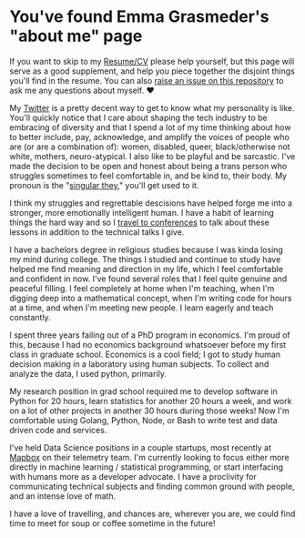 # You've found Emma Grasmeder's "about me" page

If you want to skip to my [Resume/CV](https://github.com/emmagras/about/blob/master/cv.md) please help yourself, but this page will serve as a good supplement, and help you piece together the disjoint things you'll find in the resume. You can also [raise an issue on this repository](https://github.com/emmagras/about/issues) to ask me any questions about myself. ❤️

My [Twitter](https://twitter.com/emma_gras) is a pretty decent way to get to know what my personality is like. You'll quickly notice that I care about shaping the tech industry to be embracing of diversity and that I spend a lot of my time thinking about how to better include, pay, acknowledge, and amplify the voices of people who are (or are a combination of): women, disabled, queer, black/otherwise not white, mothers, neuro-atypical. I also like to be playful and be sarcastic. I've made the decision to be open and honest about being a trans person who struggles sometimes to feel comfortable in, and be kind to, their body. My pronoun is the "[singular they](https://pronoun.is/they)," you'll get used to it.

I think my struggles and regrettable descisions have helped forge me into a stronger, more emotionally intelligent human. I have a habit of learning things the hard way and so I [travel to conferences](https://github.com/emmagras/about/blob/master/speaking-engagements.md) to talk about these lessons in addition to the technical talks I give.

I have a bachelors degree in religious studies because I was kinda losing my mind during college. The things I studied and continue to study have helped me find meaning and direction in my life, which I feel comfortable and confident in now. I've found several roles that I feel quite genuine and peaceful filling. I feel completely at home when I'm teaching, when I'm digging deep into a mathematical concept, when I'm writing code for hours at a time, and when I'm meeting new people. I learn eagerly and teach constantly. 

I spent three years failing out of a PhD program in economics. I'm proud of this, because I had no economics background whatsoever before my first class in graduate school. Economics is a cool field; I got to study human decision making in a laboratory using human subjects. To collect and analyze the data, I used python, primarily. 

My research position in grad school required me to develop software in Python for 20 hours, learn statistics for another 20 hours a week, and work on a lot of other projects in another 30 hours during those weeks! Now I'm comfortable using Golang, Python, Node, or Bash to write test and data driven code and services. 

I've held Data Science positions in a couple startups, most recently at [Mapbox](https://github.com/mapbox) on their telemetry team. I'm currently looking to focus either more directly in machine learning / statistical programming, or start interfacing with humans more as a developer advocate. I have a proclivity for communicating technical subjects and finding common ground with people, and an intense love of math.

I have a love of travelling, and chances are, wherever you are, we could find time to meet for soup or coffee sometime in the future!
